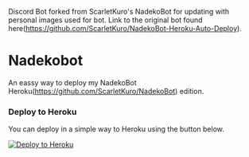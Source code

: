 Discord Bot forked from ScarletKuro's NadekoBot for updating with personal images used for bot. Link to the original bot found here(https://github.com/ScarletKuro/NadekoBot-Heroku-Auto-Deploy).

# Nadekobot
An eassy way to deploy my NadekoBot Heroku(https://github.com/ScarletKuro/NadekoBot) edition.

### Deploy to Heroku

You can deploy in a simple way to Heroku using the button below.

[![Deploy to Heroku](https://www.herokucdn.com/deploy/button.png)](https://dashboard.heroku.com/new-app?template=https://github.com/ShaunLee13/NadekoBot-Heroku-Auto-Deploy)
